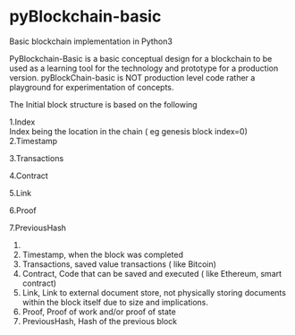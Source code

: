 # pyBlockchain-basic
Basic blockchain implementation in Python3

PyBlockchain-Basic is a basic conceptual design for a blockchain to be used as a learning tool for the
technology and prototype for a production version. pyBlockChain-basic is NOT production level code rather a
playground for experimentation of concepts.

The Initial block structure is based on the following

1.Index<br>
        Index being the location in the chain ( eg genesis block index=0)<br>
2.Timestamp

3.Transactions

4.Contract

5.Link

6.Proof

7.PreviousHash



1.
2. Timestamp, when the block was completed
3. Transactions, saved value transactions ( like Bitcoin)
4. Contract, Code that can be saved and executed ( like Ethereum, smart contract)
5. Link, Link to external document store, not physically storing documents within the block itself due to
   size and implications.
6. Proof, Proof of work  and/or proof of state
7. PreviousHash, Hash of the previous block